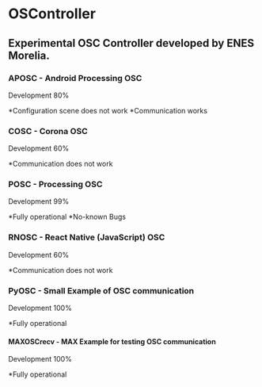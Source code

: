 # OSController

## Experimental OSC Controller developed by ENES Morelia.

### APOSC - Android Processing OSC

Development  80%

*Configuration scene does not work
*Communication works


### COSC - Corona OSC

Development 60%

*Communication does not work

### POSC - Processing OSC

Development  99%

*Fully operational
*No-known Bugs

### RNOSC - React Native (JavaScript) OSC

Development 60%

*Communication does not work

### PyOSC - Small Example of OSC communication

Development 100%

*Fully operational

#### MAXOSCrecv - MAX Example for testing OSC communication

Development 100%

*Fully operational


